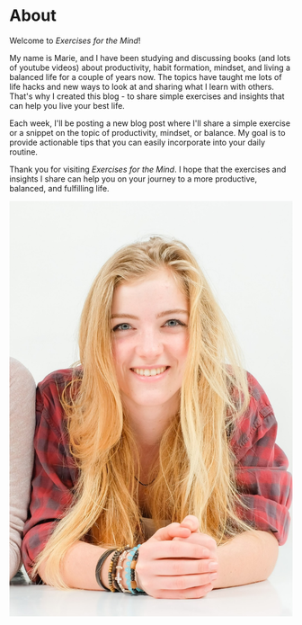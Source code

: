 # About

Welcome to _Exercises for the Mind_!

My name is Marie, and I have been studying and discussing books (and lots of youtube videos) about productivity, habit formation, mindset, and living a balanced life for a couple of years now. The topics have taught me lots of life hacks and new ways to look at  and sharing what I learn with others. That's why I created this blog - to share simple exercises and insights that can help you live your best life.

Each week, I'll be posting a new blog post where I'll share a simple exercise or a snippet on the topic of productivity, mindset, or balance. My goal is to provide actionable tips that you can easily incorporate into your daily routine.

Thank you for visiting _Exercises for the Mind_. I hope that the exercises and insights I share can help you on your journey to a more productive, balanced, and fulfilling life.

![Image description](images/pasfoto.jpeg)
